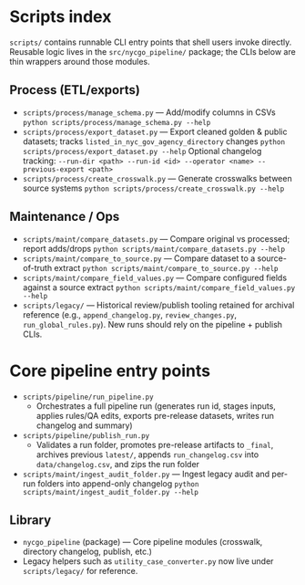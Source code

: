 # Scripts index

`scripts/` contains runnable CLI entry points that shell users invoke directly. Reusable logic lives in the `src/nycgo_pipeline/` package; the CLIs below are thin wrappers around those modules.

## Process (ETL/exports)
- `scripts/process/manage_schema.py` — Add/modify columns in CSVs
  `python scripts/process/manage_schema.py --help`
- `scripts/process/export_dataset.py` — Export cleaned golden & public datasets; tracks `listed_in_nyc_gov_agency_directory` changes
  `python scripts/process/export_dataset.py --help`
  Optional changelog tracking: `--run-dir <path> --run-id <id> --operator <name> --previous-export <path>`
- `scripts/process/create_crosswalk.py` — Generate crosswalks between source systems
  `python scripts/process/create_crosswalk.py --help`

## Maintenance / Ops
- `scripts/maint/compare_datasets.py` — Compare original vs processed; report adds/drops
  `python scripts/maint/compare_datasets.py --help`
- `scripts/maint/compare_to_source.py` — Compare dataset to a source-of-truth extract
  `python scripts/maint/compare_to_source.py --help`
- `scripts/maint/compare_field_values.py` — Compare configured fields against a source extract
  `python scripts/maint/compare_field_values.py --help`
- `scripts/legacy/` — Historical review/publish tooling retained for archival reference (e.g., `append_changelog.py`, `review_changes.py`, `run_global_rules.py`). New runs should rely on the pipeline + publish CLIs.
# Core pipeline entry points

- `scripts/pipeline/run_pipeline.py`
  - Orchestrates a full pipeline run (generates run id, stages inputs, applies rules/QA edits, exports pre-release datasets, writes run changelog and summary)
- `scripts/pipeline/publish_run.py`
  - Validates a run folder, promotes pre-release artifacts to `_final`, archives previous `latest/`, appends `run_changelog.csv` into `data/changelog.csv`, and zips the run folder
- `scripts/maint/ingest_audit_folder.py` — Ingest legacy audit and per-run folders into append-only changelog
  `python scripts/maint/ingest_audit_folder.py --help`

## Library
- `nycgo_pipeline` (package) — Core pipeline modules (crosswalk, directory changelog, publish, etc.)
- Legacy helpers such as `utility_case_converter.py` now live under `scripts/legacy/` for reference.
